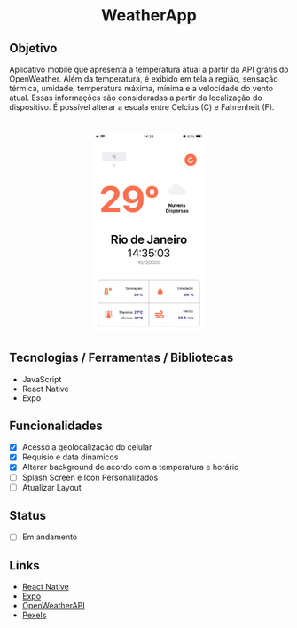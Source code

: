 <h1 align="center">WeatherApp</h1>

## Objetivo
Aplicativo mobile que apresenta a temperatura atual a partir da API grátis do OpenWeather. Além da temperatura, é exibido em tela a região, sensação térmica, umidade, temperatura máxima, mínima e a velocidade do vento atual. Essas informações são consideradas a partir da localização do dispositivo. É possível alterar a escala entre Celcius (C) e Fahrenheit (F).

<h1 align="center">
  <img alt="wa" title="wa" src="./assets/app.jpg" width="200px"/>
</h1>

## Tecnologias / Ferramentas / Bibliotecas
- JavaScript
- React Native
- Expo

## Funcionalidades
- [x] Acesso a geolocalização do celular
- [x] Requisio e data dinamicos
- [x] Alterar background de acordo com a temperatura e horário
- [ ] Splash Screen e Icon Personalizados
- [ ] Atualizar Layout

## Status
- [ ] Em andamento

## Links
- [React Native](https://reactnative.dev/)
- [Expo](https://expo.io/)
- [OpenWeatherAPI](https://openweathermap.org/)
- [Pexels](https://www.pexels.com/)
